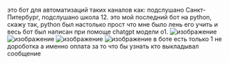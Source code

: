это бот для автоматизаций таких каналов как: подслушано Санкт-Питербург, подслушано школа 12. 
это мой последний бот на python, скажу так, python был настолько прост что мне было лень его учить и весь бот был написан при помоще chatgpt модели o1.
![изображение](https://github.com/user-attachments/assets/62c49f31-f3a0-49fc-ae37-9b6e86a9ebbb)
![изображение](https://github.com/user-attachments/assets/409239ad-a371-47d0-8bfd-a5606fcc66c4)
![изображение](https://github.com/user-attachments/assets/5903a4cf-3ebe-4766-8e5d-7fd548a2cb25)
![изображение](https://github.com/user-attachments/assets/7dc9754f-38b7-4ef8-9b43-cadfaea9bd34)
в боте есть только 1 не дороботка а именно оплата за то что бы узнать кто выкладывал сообщение
